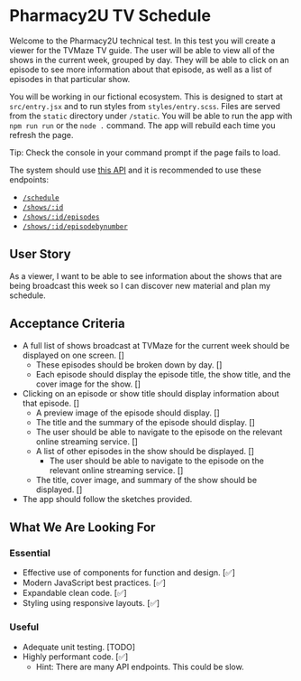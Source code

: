 # Pharmacy2U TV Schedule

Welcome to the Pharmacy2U technical test. In this test you will create a viewer for the TVMaze TV guide. The user will be able to view all of the shows in the current week, grouped by day. They will be able to click on an episode to see more information about that episode, as well as a list of episodes in that particular show.

You will be working in our fictional ecosystem. This is designed to start at `src/entry.jsx` and to run styles from `styles/entry.scss`. Files are served from the `static` directory under `/static`. You will be able to run the app with `npm run run` or the `node .` command. The app will rebuild each time you refresh the page.

Tip: Check the console in your command prompt if the page fails to load.

The system should use [this API](https://www.tvmaze.com/api) and it is recommended to use these endpoints:

- [`/schedule`](https://www.tvmaze.com/api#schedule)
- [`/shows/:id`](https://www.tvmaze.com/api#show-main-information)
- [`/shows/:id/episodes`](https://www.tvmaze.com/api#show-episode-list)
- [`/shows/:id/episodebynumber`](https://www.tvmaze.com/api#episode-by-number)

## User Story

As a viewer, I want to be able to see information about the shows that are being broadcast this week so I can discover new material and plan my schedule.

## Acceptance Criteria

- A full list of shows broadcast at TVMaze for the current week should be displayed on one screen. []
  - These episodes should be broken down by day. []
  - Each episode should display the episode title, the show title, and the cover image for the show. []
- Clicking on an episode or show title should display information about that episode. []
  - A preview image of the episode should display. []
  - The title and the summary of the episode should display. []
  - The user should be able to navigate to the episode on the relevant online streaming service. []
  - A list of other episodes in the show should be displayed. []
    - The user should be able to navigate to the episode on the relevant online streaming service. []
  - The title, cover image, and summary of the show should be displayed. []
- The app should follow the sketches provided.

## What We Are Looking For

### Essential

- Effective use of components for function and design. [✅]
- Modern JavaScript best practices. [✅]
- Expandable clean code. [✅]
- Styling using responsive layouts. [✅]

### Useful

- Adequate unit testing. [TODO]
- Highly performant code. [✅]
  - Hint: There are many API endpoints. This could be slow.
